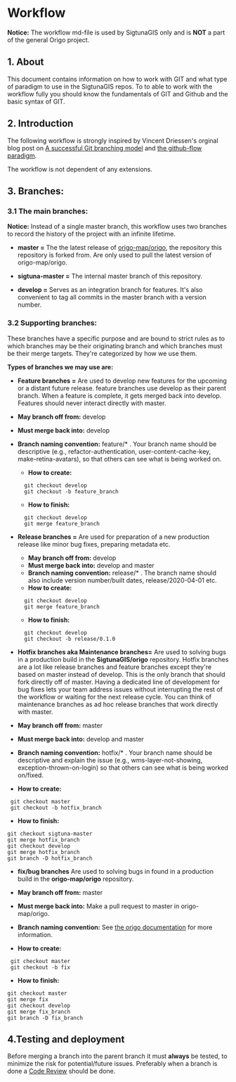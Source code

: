 # Workflow

**Notice:** The workflow md-file is used by SigtunaGIS only and is **NOT** a part of the general Origo project.

## 1. About

This document contains information on how to work with GIT and what type of paradigm to use in the SigtunaGIS repos. 
To to able to work with the workflow fully you should know the fundamentals of GIT and Github and the basic syntax of GIT.

## 2. Introduction

The following workflow is strongly inspired by Vincent Driessen's orginal blog post  on [A successful Git branching model](https://nvie.com/posts/a-successful-git-branching-model/) and [the github-flow paradigm](https://guides.github.com/introduction/flow/). 

The workflow is not dependent of any extensions.

## 3. Branches:

### 3.1 The main branches:

**Notice:** Instead of a single master branch, this workflow uses two branches to record the history of the project with an infinite lifetime.

* **master =** The the latest release of [origo-map/origo](https://github.com/origo-map/origo), the repository this repository is forked from. Are only used
to pull the latest version of origo-map/origo.

* **sigtuna-master =** The internal master branch of this repository.

* **develop =** Serves as an integration branch for features. It's also convenient to tag all commits in the master branch with a version number.


### 3.2 Supporting branches:

These branches have a specific purpose and are bound to strict rules as to which branches may be their originating branch and which branches must be their merge targets.
They're categorized by how we use them. 

**Types of branches we may use are:**

* **Feature branches =** Are used to develop new features for the upcoming or a distant future release. feature branches use develop as their parent branch. When a feature is complete, it gets merged back into develop. Features should never interact directly with master.
* **May branch off from:** develop
* **Must merge back into:** develop
* **Branch naming convention:** feature/* . Your branch name should be descriptive (e.g., refactor-authentication, user-content-cache-key, make-retina-avatars), so that others can see what is being worked on.
  * **How to create:**
  ```
    git checkout develop
    git checkout -b feature_branch
  ```
  * **How to finish:**
  ```
    git checkout develop
    git merge feature_branch
  ```

* **Release branches =** Are used for preparation of a new production release like minor bug fixes, preparing metadata etc.
  *  **May branch off from:** develop
  * **Must merge back into:** develop and master
  * **Branch naming convention:** release/* . The branch name should also include version number/built dates, release/2020-04-01 etc.
  * **How to create:**
  ```
    git checkout develop
    git merge feature_branch
  ```
  * **How to finish:**
  ```
    git checkout develop
    git checkout -b release/0.1.0
  ```
  
* **Hotfix branches aka Maintenance branches=** Are used to solving bugs in a production build in the **SigtunaGIS/origo** repository. Hotfix branches are a lot like release branches and feature branches except they're based on master instead of develop. This is the only branch that should fork directly off of master. Having a dedicated line of development for bug fixes lets your team address issues without interrupting the rest of the workflow or waiting for the next release cycle. You can think of maintenance branches as ad hoc release branches that work directly with master.

* **May branch off from:** master
* **Must merge back into:** develop and master
* **Branch naming convention:** hotfix/* . Your branch name should be descriptive and explain the issue (e.g., wms-layer-not-showing, exception-thrown-on-login) so that     others can see what is being worked on/fixed.
 * **How to create:**
 ```
  git checkout master
  git checkout -b hotfix_branch
  ```
  * **How to finish:**
  ```
  git checkout sigtuna-master
  git merge hotfix_branch
  git checkout develop
  git merge hotfix_branch
  git branch -D hotfix_branch
  ```

  * **fix/bug branches** Are used to solving bugs in found in a production build in the **origo-map/origo** repository. 

  * **May branch off from:** master
* **Must merge back into:** Make a pull request to master in origo-map/origo.
* **Branch naming convention:** See [the origo documentation](https://github.com/origo-map/origo/blob/master/CONTRIBUTING.md) for more information.
 * **How to create:**
 ```
  git checkout master
  git checkout -b fix
  ```
  * **How to finish:**
  ```
  git checkout master
  git merge fix
  git checkout develop
  git merge fix_branch
  git branch -D fix_branch
  ```

## 4.Testing and deployment

Before merging a branch into the parent branch it must **always** be tested, to minimize the risk for potential/future issues.
Preferably when a branch is done a [Code Review](https://smartbear.com/learn/code-review/what-is-code-review/) should be done.











